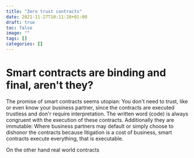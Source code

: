```yaml
---
title: "Zero trust contracts"
date: 2021-11-27T10:11:28+01:00
draft: true
toc: false
image: ""
tags: []
categories: []
---
```


# Smart contracts are binding and final, aren't they?
<!--more-->
The promise of smart contracts seems utopian: You don't need to trust, like or even know your business partner, since the contracts are executed trustless and don'r require interpretation. The written word (code) is always congruent with the execution of these contracts. Additionally they are immutable: Where business partners may default or simply choose to dishonor the contracts because litigation is a cost of business, smart contracts execute everything, that is executable.

On the other hand real world contracts
